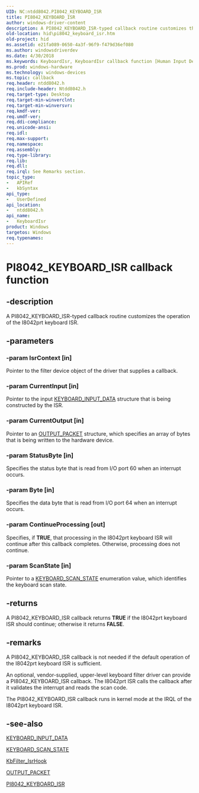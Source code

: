 ```yaml
---
UID: NC:ntdd8042.PI8042_KEYBOARD_ISR
title: PI8042_KEYBOARD_ISR
author: windows-driver-content
description: A PI8042_KEYBOARD_ISR-typed callback routine customizes the operation of the I8042prt keyboard ISR.
old-location: hid\pi8042_keyboard_isr.htm
old-project: hid
ms.assetid: e21fa089-0650-4a3f-96f9-f479d36ef080
ms.author: windowsdriverdev
ms.date: 4/30/2018
ms.keywords: KeyboardIsr, KeyboardIsr callback function [Human Input Devices], PI8042_KEYBOARD_ISR, PI8042_KEYBOARD_ISR callback, hid.pi8042_keyboard_isr, i8042ref_34293f47-3e6c-4721-ab58-8ac531543c8e.xml, ntdd8042/KeyboardIsr
ms.prod: windows-hardware
ms.technology: windows-devices
ms.topic: callback
req.header: ntdd8042.h
req.include-header: Ntdd8042.h
req.target-type: Desktop
req.target-min-winverclnt: 
req.target-min-winversvr: 
req.kmdf-ver: 
req.umdf-ver: 
req.ddi-compliance: 
req.unicode-ansi: 
req.idl: 
req.max-support: 
req.namespace: 
req.assembly: 
req.type-library: 
req.lib: 
req.dll: 
req.irql: See Remarks section.
topic_type:
-	APIRef
-	kbSyntax
api_type:
-	UserDefined
api_location:
-	ntdd8042.h
api_name:
-	KeyboardIsr
product: Windows
targetos: Windows
req.typenames: 
---
```


# PI8042_KEYBOARD_ISR callback function


## -description


A PI8042_KEYBOARD_ISR-typed callback routine customizes the operation of the I8042prt keyboard ISR.


## -parameters




### -param IsrContext [in]

Pointer to the filter device object of the driver that supplies a callback.


### -param CurrentInput [in]

Pointer to the input <a href="https://msdn.microsoft.com/library/windows/hardware/ff542337">KEYBOARD_INPUT_DATA</a> structure that is being constructed by the ISR.


### -param CurrentOutput [in]

Pointer to an <a href="https://msdn.microsoft.com/library/windows/hardware/ff543218">OUTPUT_PACKET</a> structure, which specifies an array of bytes that is being written to the hardware device.


### -param StatusByte [in]

Specifies the status byte that is read from I/O port 60 when an interrupt occurs.


### -param Byte [in]

Specifies the data byte that is read  from I/O port 64 when an interrupt occurs.


### -param ContinueProcessing [out]

Specifies, if <b>TRUE</b>, that processing in the I8042prt keyboard ISR will continue after this callback completes. Otherwise, processing does not continue.


### -param ScanState [in]

Pointer to a <a href="https://msdn.microsoft.com/library/windows/hardware/ff542342">KEYBOARD_SCAN_STATE</a> enumeration value, which identifies the keyboard scan state.


## -returns



A PI8042_KEYBOARD_ISR callback returns <b>TRUE</b> if the I8042prt keyboard ISR should continue; otherwise it returns <b>FALSE</b>.




## -remarks



A PI8042_KEYBOARD_ISR callback is not needed if the default operation of the I8042prt keyboard ISR is sufficient. 

An optional, vendor-supplied, upper-level keyboard filter driver can provide a PI8042_KEYBOARD_ISR callback. The I8042prt ISR calls the callback after it validates the interrupt and reads the scan code. 

The PI8042_KEYBOARD_ISR callback runs in kernel mode at the IRQL of the I8042prt keyboard ISR.




## -see-also




<a href="https://msdn.microsoft.com/library/windows/hardware/ff542337">KEYBOARD_INPUT_DATA</a>



<a href="https://msdn.microsoft.com/library/windows/hardware/ff542342">KEYBOARD_SCAN_STATE</a>



<a href="https://msdn.microsoft.com/0feca7de-aa80-4d1e-a5fc-901c18169649">KbFilter_IsrHook</a>



<a href="https://msdn.microsoft.com/library/windows/hardware/ff543218">OUTPUT_PACKET</a>



<a href="https://msdn.microsoft.com/library/windows/hardware/ff543248">PI8042_KEYBOARD_ISR</a>
 

 

